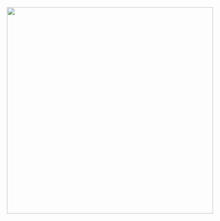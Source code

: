 <div id="header" align="center">
  <img src="https://i.giphy.com/media/v1.Y2lkPTc5MGI3NjExcmpzeTgxdzI2Njg3OXhmaHRhbnhmc2oweHNpdXd3aDlhMzNoZGdjYSZlcD12MV9pbnRlcm5hbF9naWZfYnlfaWQmY3Q9Zw/t8DIbE9isjh3Nf5lcw/giphy.gif" width="480"/>
</div>
